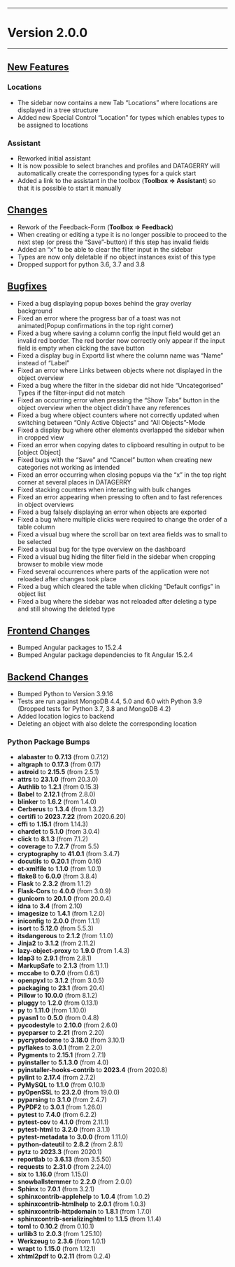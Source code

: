 <hr>

# Version 2.0.0

<hr>


## <ins>New Features</ins>


### Locations

- The sidebar now contains a new Tab “Locations” where locations are displayed in a tree structure
- Added new Special Control “Location” for types which enables types to be assigned to locations


### Assistant

- Reworked initial assistant
- It is now possible to select branches and profiles and DATAGERRY will automatically create the corresponding types for a quick start
- Added a link to the assistant in the toolbox (**Toolbox => Assistant**) so that it is possible to start it manually


## <ins>Changes</ins>

- Rework of the Feedback-Form (**Toolbox => Feedback**)
- When creating or editing a type it is no longer possible to proceed to the next step (or press the “Save”-button) if this step has invalid fields
- Added an “x” to be able to clear the filter input in the sidebar
- Types are now only deletable if no object instances exist of this type
- Dropped support for python 3.6, 3.7 and 3.8


## <ins>Bugfixes</ins>

- Fixed a bug displaying popup boxes behind the gray overlay background
- Fixed an error where the progress bar of a toast was not animated(Popup confirmations in the top right corner)
- Fixed a bug where saving a column config the input field would get an invalid red border. The red border now correctly only appear if the input field is empty when clicking the save button
- Fixed a display bug in Exportd list where the column name was “Name” instead of “Label” 
- Fixed an error where Links between objects where not displayed in the object overview
- Fixed a bug where the filter in the sidebar did not hide “Uncategorised” Types if the filter-input did not match
- Fixed an occurring error when pressing the “Show Tabs” button in the object overview when the object didn’t have any references 
- Fixed a bug where object counters where not correctly updated when switching between “Only Active Objects” and “All Objects”-Mode
- Fixed a display bug where other elements overlapped the sidebar when in cropped view
- Fixed an error when copying dates to clipboard resulting in output to be [object Object]
- Fixed bugs with the “Save” and “Cancel” button when creating new categories not working as intended
- Fixed an error occurring when closing popups via the “x” in the top right corner at several places in DATAGERRY
- Fixed stacking counters when interacting with bulk changes
- Fixed an error appearing when pressing to often and to fast references in object overviews
- Fixed a bug falsely displaying an error when objects are exported
- Fixed a bug where multiple clicks were required to change the order of a table column
- Fixed a visual bug where the scroll bar on text area fields was to small to be selected
- Fixed a visual bug for the type overview on the dashboard
- Fixed a visual bug hiding the filter field in the sidebar when cropping browser to mobile view mode
- Fixed several occurrences where parts of the application were not reloaded after changes took place
- Fixed a bug which cleared the table when clicking “Default configs” in object list
- Fixed a bug where the sidebar was not reloaded after deleting a type and still showing the deleted type


## <ins>Frontend Changes</ins>

- Bumped Angular packages to 15.2.4
- Bumped Angular package dependencies to fit Angular 15.2.4


## <ins>Backend Changes</ins>

- Bumped Python to Version 3.9.16
- Tests are run against MongoDB 4.4, 5.0 and 6.0 with Python 3.9 (Dropped tests for Python 3.7, 3.8 and MongoDB 4.2)
- Added location logics to backend
- Deleting an object with also delete the corresponding location


### Python Package Bumps

- **alabaster** to **0.7.13** (from 0.7.12)
- **altgraph** to **0.17.3** (from 0.17)
- **astroid** to **2.15.5** (from 2.5.1)
- **attrs** to **23.1.0** (from 20.3.0)
- **Authlib** to **1.2.1** (from 0.15.3)
- **Babel** to **2.12.1** (from 2.8.0)
- **blinker** to **1.6.2** (from 1.4.0)
- **Cerberus** to **1.3.4** (from 1.3.2)
- **certifi** to **2023.7.22** (from 2020.6.20)
- **cffi** to **1.15.1** (from 1.14.3)
- **chardet** to **5.1.0** (from 3.0.4)
- **click** to **8.1.3** (from 7.1.2)
- **coverage** to **7.2.7** (from 5.5)
- **cryptography** to **41.0.1** (from 3.4.7)
- **docutils** to **0.20.1** (from 0.16)
- **et-xmlfile** to **1.1.0** (from 1.0.1)
- **flake8** to **6.0.0** (from 3.8.4)
- **Flask** to **2.3.2** (from 1.1.2)
- **Flask-Cors** to **4.0.0** (from 3.0.9)
- **gunicorn** to **20.1.0** (from 20.0.4)
- **idna** to **3.4** (from 2.10)
- **imagesize** to **1.4.1** (from 1.2.0)
- **iniconfig** to **2.0.0** (from 1.1.1)
- **isort** to **5.12.0** (from 5.5.3)
- **itsdangerous** to **2.1.2** (from 1.1.0)
- **Jinja2** to **3.1.2** (from 2.11.2)
- **lazy-object-proxy** to **1.9.0** (from 1.4.3)
- **ldap3** to **2.9.1** (from 2.8.1)
- **MarkupSafe** to **2.1.3** (from 1.1.1)
- **mccabe** to **0.7.0** (from 0.6.1)
- **openpyxl** to **3.1.2** (from 3.0.5)
- **packaging** to **23.1** (from 20.4)
- **Pillow** to **10.0.0** (from 8.1.2)
- **pluggy** to **1.2.0** (from 0.13.1)
- **py** to **1.11.0** (from 1.10.0)
- **pyasn1** to **0.5.0** (from 0.4.8)
- **pycodestyle** to **2.10.0** (from 2.6.0)
- **pycparser** to **2.21** (from 2.20)
- **pycryptodome** to **3.18.0** (from 3.10.1)
- **pyflakes** to **3.0.1** (from 2.2.0)
- **Pygments** to **2.15.1** (from 2.7.1)
- **pyinstaller** to **5.1.3.0** (from 4.0)
- **pyinstaller-hooks-contrib** to **2023.4** (from 2020.8)
- **pylint** to **2.17.4** (from 2.7.2)
- **PyMySQL** to **1.1.0** (from 0.10.1)
- **pyOpenSSL** to **23.2.0** (from 19.0.0)
- **pyparsing** to **3.1.0** (from 2.4.7)
- **PyPDF2** to **3.0.1** (from 1.26.0)
- **pytest** to **7.4.0** (from 6.2.2)
- **pytest-cov** to **4.1.0** (from 2.11.1)
- **pytest-html** to **3.2.0** (from 3.1.1)
- **pytest-metadata** to **3.0.0** (from 1.11.0)
- **python-dateutil** to **2.8.2** (from 2.8.1)
- **pytz** to **2023.3** (from 2020.1)
- **reportlab** to **3.6.13** (from 3.5.50)
- **requests** to **2.31.0** (from 2.24.0)
- **six** to **1.16.0** (from 1.15.0)
- **snowballstemmer** to **2.2.0** (from 2.0.0)
- **Sphinx** to **7.0.1** (from 3.2.1)
- **sphinxcontrib-applehelp** to **1.0.4** (from 1.0.2)
- **sphinxcontrib-htmlhelp** to **2.0.1** (from 1.0.3)
- **sphinxcontrib-httpdomain** to **1.8.1** (from 1.7.0)
- **sphinxcontrib-serializinghtml** to **1.1.5** (from 1.1.4)
- **toml** to **0.10.2** (from 0.10.1)
- **urllib3** to **2.0.3** (from 1.25.10)
- **Werkzeug** to **2.3.6** (from 1.0.1)
- **wrapt** to **1.15.0** (from 1.12.1)
- **xhtml2pdf** to **0.2.11** (from 0.2.4)

